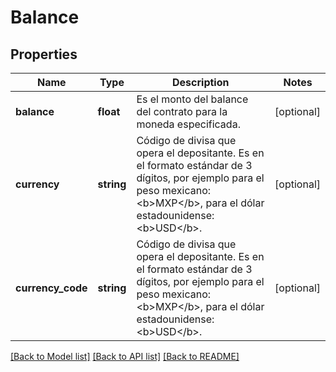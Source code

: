 # Balance

## Properties
Name | Type | Description | Notes
------------ | ------------- | ------------- | -------------
**balance** | **float** | Es el monto del balance del contrato para la moneda especificada. | [optional] 
**currency** | **string** | Código de divisa que opera el depositante. Es en el formato estándar de 3 dígitos, por ejemplo para el peso mexicano: &lt;b&gt;MXP&lt;/b&gt;, para el dólar estadounidense: &lt;b&gt;USD&lt;/b&gt;. | [optional] 
**currency_code** | **string** | Código de divisa que opera el depositante. Es en el formato estándar de 3 dígitos, por ejemplo para el peso mexicano: &lt;b&gt;MXP&lt;/b&gt;, para el dólar estadounidense: &lt;b&gt;USD&lt;/b&gt;. | [optional] 

[[Back to Model list]](../../README.md#documentation-for-models) [[Back to API list]](../../README.md#documentation-for-api-endpoints) [[Back to README]](../../README.md)

